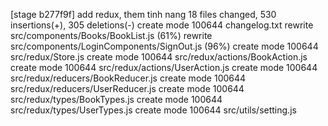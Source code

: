 [stage b277f9f] add redux, them tinh nang
 18 files changed, 530 insertions(+), 305 deletions(-)
 create mode 100644 changelog.txt
 rewrite src/components/Books/BookList.js (61%)
 rewrite src/components/LoginComponents/SignOut.js (96%)
 create mode 100644 src/redux/Store.js
 create mode 100644 src/redux/actions/BookAction.js
 create mode 100644 src/redux/actions/UserAction.js
 create mode 100644 src/redux/reducers/BookReducer.js
 create mode 100644 src/redux/reducers/UserReducer.js
 create mode 100644 src/redux/types/BookTypes.js
 create mode 100644 src/redux/types/UserTypes.js
 create mode 100644 src/utils/setting.js
